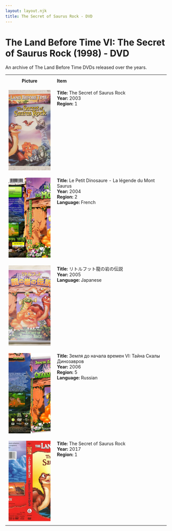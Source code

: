 ```yaml
---
layout: layout.njk
title: The Secret of Saurus Rock - DVD
---
```


# The Land Before Time VI: The Secret of Saurus Rock (1998) - DVD

An archive of The Land Before Time DVDs released over the years.

<div class="table-wrapper">
  <table>
  <tr>
    <th style="width:20%; vertical-align:top; padding:10px;">
      <strong>Picture</strong>
    </th>
    <th style="text-align: left; padding:10px;">
      <strong>Item</strong>
    </th>
  </tr>

  <tr>
    <td style="width:30%; text-align: center; vertical-align:top; padding:10px;">
      <a href="/images/media/dvd/6/english2003.jpg" data-lightbox="books" data-title="The Secret of Saurus Rock">
        <div class="img-box">
          <img src="/images/media/dvd/6/english2003.jpg" alt="The Secret of Saurus Rock" style="height:250px; object-fit:cover;" />
        </div>
      </a>
    </td>
    <td style="vertical-align:top; padding:10px;">
      <strong>Title:</strong> The Secret of Saurus Rock<br/>
      <strong>Year:</strong> 2003<br/>
      <strong>Region:</strong> 1<br/>
    </td>
  </tr>


  <tr>
    <td style="width:30%; text-align: center; vertical-align:top; padding:10px;">
      <a href="/images/media/dvd/6/le-petit-dinosaure-vol-6-la-legende-du-mont-saurus-09172204022007_origg.jpg" data-lightbox="books" data-title="Le Petit Dinosaure - La légende du Mont Saurus">
        <div class="img-box">
          <img src="/images/media/dvd/6/le-petit-dinosaure-vol-6-la-legende-du-mont-saurus-09172204022007_orig.jpg" alt="Le Petit Dinosaure - La légende du Mont Saurus" style="height:250px; object-fit:cover;" />
        </div>
      </a>
    </td>
    <td style="vertical-align:top; padding:10px;">
      <strong>Title:</strong> Le Petit Dinosaure - La légende du Mont Saurus<br/>
      <strong>Year:</strong> 2004<br/>
      <strong>Region:</strong> 2<br/>
      <strong>Language:</strong> French<br/>
    </td>
  </tr>

<tr id="lbt6ja-38">
    <td style="width:30%; text-align: center; vertical-align:top; padding:10px;">
      <a href="/images/media/dvd/6/lbt6ja.jpg" data-lightbox="books" data-title="リトルフット龍の岩の伝説">
        <div class="img-box">
          <img src="/images/media/dvd/6/lbt6ja.jpg" alt="リトルフット龍の岩の伝説" style="height:250px; object-fit:cover;" />
        </div>
      </a>
    </td>
    <td style="vertical-align:top; padding:10px;">
      <strong>Title:</strong> リトルフット龍の岩の伝説<br/>
      <strong>Year:</strong> 2005<br/>
      <strong>Language:</strong> Japanese<br/>
    </td>
  </tr>

  <tr>
    <td style="width:30%; text-align: center; vertical-align:top; padding:10px;">
      <a href="/images/media/dvd/6/russianlbt6dvd_orig.jpg" data-lightbox="books" data-title="Земля до начала времен VI: Тайна Скалы Динозавров">
        <div class="img-box">
          <img src="/images/media/dvd/6/russianlbt6dvd_orig.jpg" alt="Земля до начала времен VI: Тайна Скалы Динозавров" style="height:250px; object-fit:cover;" />
        </div>
      </a>
    </td>
    <td style="vertical-align:top; padding:10px;">
      <strong>Title:</strong> Земля до начала времен VI: Тайна Скалы Динозавров<br/>
      <strong>Year:</strong> 2006<br/>
      <strong>Region:</strong> 5<br/>
      <strong>Language:</strong> Russian<br/>
    </td>
  </tr>


<tr>
    <td style="width:30%; text-align: center; vertical-align:top; padding:10px;">
      <a href="/images/media/dvd/6/secretofsaurusrockdvd-2017-r1_orig.jpg" data-lightbox="books" data-title="The Secret of Saurus Rock">
        <div class="img-box">
          <img src="/images/media/dvd/6/secretofsaurusrockdvd-2017-r1_orig.jpg" alt="The Secret of Saurus Rock" style="height:250px; object-fit:cover;" />
        </div>
      </a>
    </td>
    <td style="vertical-align:top; padding:10px;">
      <strong>Title:</strong> The Secret of Saurus Rock<br/>
      <strong>Year:</strong> 2017<br/>
      <strong>Region:</strong> 1<br/>
    </td>
  </tr>


</table>
</div>